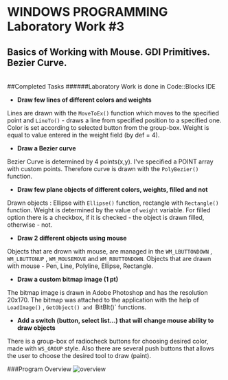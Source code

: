 WINDOWS PROGRAMMING Laboratory Work #3
======================================

Basics of Working with Mouse. GDI Primitives. Bezier Curve.
-----------------------------------------------------------
<br>
##Completed Tasks
######Laboratory Work is done in Code::Blocks IDE

  - **Draw few lines of different colors and weights**

Lines are drawn with the `MoveToEx()` function which moves to the specified point and `LineTo()` - draws a line from specified position to a specified one. Color is set according to selected button from the group-box. Weight is equal to value entered in the weight field (by def = 4).

  - **Draw a Bezier curve**

Bezier Curve is determined by 4 points(x,y). I've specified a POINT array with custom points. Therefore curve is drawn with the `PolyBezier()` function.

  - **Draw few plane objects of different colors, weights, filled and not**

Drawn objects : Ellipse with `Ellipse()` function, rectangle with `Rectangle()` function. Weight is determined by the value of `weight` variable. For filled option there is a checkbox, if it is checked - the object is drawn filled, otherwise - not.

  - **Draw 2 different objects using mouse**

Objects that are drown with mouse, are managed in the `WM_LBUTTONDOWN` , `WM_LBUTTONUP` , `WM_MOUSEMOVE` and `WM_RBUTTONDOWN`. Objects that are drawn with mouse - Pen, Line, Polyline, Ellipse, Rectangle.

  - **Draw a custom bitmap image (1 pt)**

The bitmap image is drawn in Adobe Photoshop and has the resolution 20x170. The bitmap was attached to the application with the help of `LoadImage()` , `GetObject() and `BitBlt()` functions.

  - **Add a switch (button, select list...) that will change mouse ability to draw objects**

There is a group-box of radiocheck buttons for choosing desired color, made with `WS_GROUP` style.
Also there are several push buttons that allows the user to choose the desired tool to draw (paint).

###Program Overview
![overview](https://raw.githubusercontent.com/Dimmm/WP/master/WP_LAB_2/work.gif)
